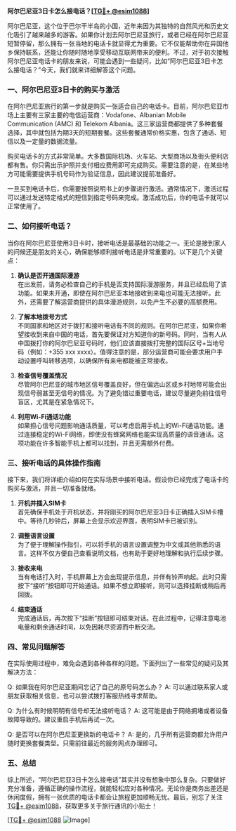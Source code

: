 **阿尔巴尼亚3日卡怎么接电话？[[TG💪+ @esim1088](https://t.me/s/esim1088)]**

阿尔巴尼亚，这个位于巴尔干半岛的小国，近年来因为其独特的自然风光和历史文化吸引了越来越多的游客。如果你计划去阿尔巴尼亚旅行，或者已经在阿尔巴尼亚短暂停留，那么拥有一张当地的电话卡就显得尤为重要。它不仅能帮助你在异国他乡保持联系，还能让你随时随地享受移动互联网带来的便利。不过，对于初次接触阿尔巴尼亚电话卡的朋友来说，可能会遇到一些疑问，比如“阿尔巴尼亚3日卡怎么接电话？”今天，我们就来详细解答这个问题。

### 一、阿尔巴尼亚3日卡的购买与激活

在阿尔巴尼亚旅行的第一步就是购买一张适合自己的电话卡。目前，阿尔巴尼亚市场上主要有三家主要的电信运营商：Vodafone、Albanian Mobile Communication (AMC) 和 Telekom Albania。这三家运营商都提供了多种套餐选择，其中就包括为期3天的短期套餐。这些套餐通常价格实惠，包含了通话、短信以及一定量的数据流量。

购买电话卡的方式非常简单。大多数国际机场、火车站、大型商场以及街头便利店都有售。你只需出示护照并支付相应费用即可完成购买。需要注意的是，在某些地方可能需要提供手机号码作为验证信息，因此建议提前准备好。

一旦买到电话卡后，你需要按照说明书上的步骤进行激活。通常情况下，激活过程可以通过发送特定格式的短信到指定号码来完成。激活成功后，你的电话卡就可以正常使用了。

### 二、如何接听电话？

当你在阿尔巴尼亚使用3日卡时，接听电话是最基础的功能之一。无论是接到家人的问候还是朋友的关心，确保能够顺利接听电话是非常重要的。以下是几个关键点：

1. **确认是否开通国际漫游**  
   在出发前，请务必检查自己的手机是否支持国际漫游服务，并且已经启用了该功能。如果未开通，即使在阿尔巴尼亚本地接收到来电也可能无法接听。此外，还需要了解运营商提供的具体漫游规则，以免产生不必要的高额费用。

2. **了解本地拨号方式**  
   不同国家和地区对于拨打和接听电话有不同的规则。在阿尔巴尼亚，如果你希望接收到来自中国的电话，首先要保证对方知道你的新号码。同时，当有人从中国拨打你的阿尔巴尼亚号码时，他们应该直接拨打完整的国际区号+当地号码（例如：+355 xxx xxxx）。值得注意的是，部分运营商可能会要求用户手动设置呼叫转移选项，以确保所有来电都能被正常接收。

3. **检查信号覆盖情况**  
   尽管阿尔巴尼亚的城市地区信号覆盖良好，但在偏远山区或乡村地带可能会出现信号弱甚至无信号的情况。为了避免错过重要电话，建议尽量避免前往信号盲区，尤其是在紧急情况下。

4. **利用Wi-Fi通话功能**  
   如果担心信号问题影响通话质量，可以考虑启用手机上的Wi-Fi通话功能。通过连接稳定的Wi-Fi网络，即使没有蜂窝网络也能实现高质量的语音通话。这项功能在许多智能手机上都可以找到，并且无需额外付费。

### 三、接听电话的具体操作指南

接下来，我们将详细介绍如何在实际场景中接听电话。假设你已经完成了电话卡的购买与激活，并且一切准备就绪。

1. **开机并插入SIM卡**  
   首先确保手机处于开机状态，并将刚买的阿尔巴尼亚3日卡正确插入SIM卡槽中。等待几秒钟后，屏幕上会显示欢迎界面，表明SIM卡已被识别。

2. **调整语言设置**  
   为了便于理解操作指引，可以将手机的语言设置调整为中文或其他熟悉的语言。这样不仅方便自己查看说明文档，也有助于更好地理解和执行后续步骤。

3. **接收来电**  
   当有电话打入时，手机屏幕上方会出现提示信息，并伴有铃声响起。此时只需按下“接听”按钮即可开始通话。如果不想立即接听，则可以选择挂断或稍后再回拨。

4. **结束通话**  
   完成通话后，再次按下“挂断”按钮即可结束对话。在此过程中，记得注意电池电量和剩余通话时间，以免因耗尽资源而中断交流。

### 四、常见问题解答

在实际使用过程中，难免会遇到各种各样的问题。下面列出了一些常见的疑问及其解决方法：

Q: 如果我在阿尔巴尼亚期间忘记了自己的原号码怎么办？
A: 可以通过联系家人或朋友获取相关信息，也可以尝试拨打客服热线寻求帮助。

Q: 为什么有时候明明有信号却无法接听电话？
A: 这可能是由于网络拥堵或者设备故障导致的。建议重启手机后再试一次。

Q: 是否可以在阿尔巴尼亚更换新的电话卡？
A: 是的，几乎所有运营商都允许用户随时更换套餐类型。只需前往最近的服务网点办理即可。

### 五、总结

综上所述，“阿尔巴尼亚3日卡怎么接电话”其实并没有想象中那么复杂。只要做好充分准备，遵循正确的操作流程，就能轻松应对各种情况。无论你是商务出差还是休闲度假，拥有一张优质的电话卡都会让旅程更加顺畅无忧。最后，别忘了关注[TG💪+ @esim1088](https://t.me/s/esim1088)，获取更多关于旅行通讯的小贴士！

[[TG💪+ @esim1088](https://t.me/s/esim1088) ![Image](https://i.postimg.cc/4NQfJmqS/Snipaste-2025-05-13-00-14-12.png)]